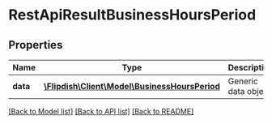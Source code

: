 # RestApiResultBusinessHoursPeriod

## Properties
Name | Type | Description | Notes
------------ | ------------- | ------------- | -------------
**data** | [**\Flipdish\Client\Model\BusinessHoursPeriod**](BusinessHoursPeriod.md) | Generic data object. | 

[[Back to Model list]](../README.md#documentation-for-models) [[Back to API list]](../README.md#documentation-for-api-endpoints) [[Back to README]](../README.md)


